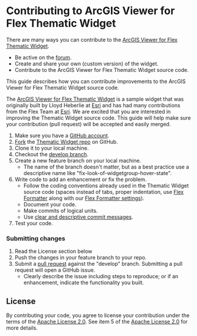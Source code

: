 # Contributing to ArcGIS Viewer for Flex Thematic Widget

There are many ways you can contribute to the [ArcGIS Viewer for Flex Thematic Widget](../../).

* Be active on the [forum](http://forums.arcgis.com/threads/76036-thematic-widget-flex).
* Create and share your own (custom version) of the widget.
* Contribute to the ArcGIS Viewer for Flex Thematic Widget source code.

This guide describes how you can contribute improvements to the ArcGIS Viewer for Flex Thematic Widget source code.

The [ArcGIS Viewer for Flex Thematic Widget](http://www.arcgis.com/home/item.html?id=ced1ad5fe30f4304adb056cdcbdc9ad0) is a sample widget that was originally built by Lloyd Heberlie at [Esri](http://www.esri.com) and has had many contributions from the Flex Team at [Esri](http://www.esri.com). We are excited that you are interested in improving the Thematic Widget source code. This guide will help make sure your contribution (pull request) will be accepted and easily merged.

1. Make sure you have a [GitHub account](https://github.com/signup/free).
2. [Fork](https://help.github.com/articles/fork-a-repo) the [Thematic Widget repo](../../) on GitHub.
3. Clone it to your local machine.
4. Checkout the [develop branch](../../tree/develop).
5. Create a new feature branch on your local machine.
    * The name of the branch doesn't matter, but as a best practice use a descriptive name like "fix-look-of-widgetgroup-hover-state".
6. Write code to add an enhancement or fix the problem.  
    * Follow the coding conventions already used in the Thematic Widget source code (spaces instead of tabs, proper indentation, use [Flex Formatter](http://sourceforge.net/projects/flexformatter/files/) along with our [Flex Formatter settings](https://github.com/Esri/arcgis-viewer-flex/blob/develop/FlexFormatter.properties)).
    * Document your code.
    * Make commits of logical units.
    * Use [clear and descriptive commit messages](http://tbaggery.com/2008/04/19/a-note-about-git-commit-messages.html).
7. Test your code.

### Submitting changes
1. Read the License section below
2. Push the changes in your feature branch to your repo.
3. Submit a [pull request](https://help.github.com/articles/using-pull-requests) against the "develop" branch.  Submitting a pull request will open a GitHub issue.
    * Clearly describe the issue including steps to reproduce; or if an enhancement, indicate the functionality you built.

## License
By contributing your code, you agree to license your contribution under the terms of the [Apache License 2.0](license.txt).  See item 5 of the [Apache License 2.0](license.txt) for more details.